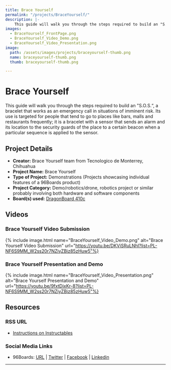 ```yaml
---
title: Brace Yourself
permalink: "/projects/BraceYourself/"
description: |-
    This guide will walk you through the steps required to build an "S.O.S.“, a bracelet that works as an emergency call in situations of imminent risk. Its use is targeted for people that tend to go to places like bars, malls and restaurants frequently; it is a bracelet with a sensor that sends an alarm and its location to the security guards of the place to a certain beacon when a particular sequence is applied to the sensor.
images:
  - BraceYourself_FrontPage.png
  - BraceYourself_Video_Demo.png
  - BraceYourself_Video_Presentation.png
image:
  path: /assets/images/projects/braceyourself-thumb.png
  name: braceyourself-thumb.png
  thumb: braceyourself-thumb.png

---
```

# Brace Yourself

This guide will walk you through the steps required to build an "S.O.S.“, a bracelet that works as an emergency call in situations of imminent risk. Its use is targeted for people that tend to go to places like bars, malls and restaurants frequently; it is a bracelet with a sensor that sends an alarm and its location to the security guards of the place to a certain beacon when a particular sequence is applied to the sensor.

## Project Details

- **Creator:** Brace Yourself team from Tecnologico de Monterrey, Chihuahua
- **Project Name:** Brace Yourself
- **Type of Project:** Demonstrations (Projects showcasing individual features of a 96Boards product)
- **Project Category:** Demo/robotics/drone, robotics project or similar probably involving both hardware and software components
- **Board(s) used:** [DragonBoard 410c](https://www.96boards.org/product/dragonboard410c/)

## Videos

### Brace Yourself Video Submission
{% include image.html name="BraceYourself_Video_Demo.png" alt="Brace Yourself Video Submission" url="https://youtu.be/DKViSRuLNhI?list=PL-NF6S9MM_W2ss20r7NZiyZBiz85zHuw5"%}

### Brace Yourself Presentation and Demo
{% include image.html name="BraceYourself_Video_Presentation.png" alt="Brace Yourself Presentation and Demo" url="https://youtu.be/9fxtDixKr-8?list=PL-NF6S9MM_W2ss20r7NZiyZBiz85zHuw5"%}

## Resources

### RSS URL

- [Instructions on Instructables](http://www.instructables.com/id/Brace-Yourself/)

### Social Media Links

- 96Boards: [URL](https://www.96boards.org/) &#124; [Twitter](https://twitter.com/96boards) &#124; [Facebook](https://www.facebook.com/96Boards) &#124; [Linkedin](https://www.linkedin.com/company/{{site.linkedin_username}}/)


***
